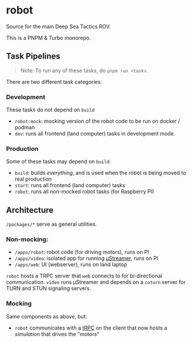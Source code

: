 # robot

Source for the main Deep Sea Tactics ROV.

This is a PNPM & Turbo monorepo.

## Task Pipelines

> Note: To run any of these tasks, do `pnpm run <task>`.

There are two different task categories:

### Development

These tasks do not depend on `build`

- `robot:mock`: mocking version of the robot code to be run on docker / podman
- `dev`: runs all frontend (land computer) tasks in development mode.

### Production

Some of these tasks may depend on `build`:

- `build`: builds _everything_, and is used when the robot is being moved to real production
- `start`: runs all frontend (land computer) tasks
- `robot`: runs all non-mocked robot tasks (for Raspberry PI)

## Architecture

`/packages/*` serve as general utilities.

### Non-mocking:

- `/apps/robot`: robot code (for driving motors), runs on PI
- `/apps/video`: isolated app for running [µStreamer](https://github.com/pikvm/ustreamer), runs on PI
- `/apps/web`: UI (webserver), runs on land laptop

`robot` hosts a TRPC server that `web` connects to for bi-directional communication. `video` runs µStreamer and depends on a `coturn` server for TURN and STUN signaling servers.

### Mocking

Same components as above, but:

- `robot` communicates with a [tRPC](https://trpc.io/) on the client that now hosts a *simulation* that drives the "motors"
